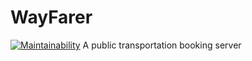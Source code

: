 # WayFarer
[![Maintainability](https://api.codeclimate.com/v1/badges/6c2358ee20e29e1e10b8/maintainability)](https://codeclimate.com/github/sa-ma/WayFarer/maintainability)
A public transportation booking server
